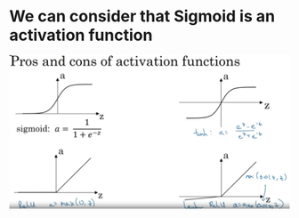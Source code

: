 # We can consider that Sigmoid is an activation function

![activation-function](activation-function.png)